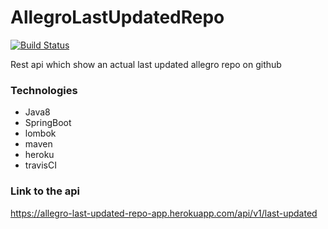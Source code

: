 # AllegroLastUpdatedRepo

[![Build Status](https://travis-ci.com/Nezale/AllegroLastUpdatedRepo.svg?token=6toCu4DPGu1TovDxJPhE&branch=master)](https://travis-ci.com/Nezale/AllegroLastUpdatedRepo)

Rest api which show an actual last updated allegro repo on github

### Technologies ###
- Java8
- SpringBoot
- lombok
- maven
- heroku
- travisCI

### Link to the api ###
https://allegro-last-updated-repo-app.herokuapp.com/api/v1/last-updated
